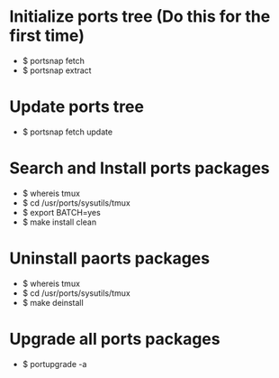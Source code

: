 Initialize ports tree (Do this for the first time)
=====
* $ portsnap fetch
* $ portsnap extract

Update ports tree
=====
* $ portsnap fetch update

Search and Install ports packages
=====
* $ whereis tmux
* $ cd /usr/ports/sysutils/tmux
* $ export BATCH=yes
* $ make install clean

Uninstall paorts packages
=====
* $ whereis tmux
* $ cd /usr/ports/sysutils/tmux
* $ make deinstall

Upgrade all ports packages
=====
* $ portupgrade -a
